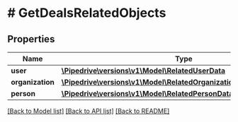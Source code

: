 # # GetDealsRelatedObjects

## Properties

Name | Type | Description | Notes
------------ | ------------- | ------------- | -------------
**user** | [**\Pipedrive\versions\v1\Model\RelatedUserData**](RelatedUserData.md) |  | [optional]
**organization** | [**\Pipedrive\versions\v1\Model\RelatedOrganizationDataWithActiveFlag**](RelatedOrganizationDataWithActiveFlag.md) |  | [optional]
**person** | [**\Pipedrive\versions\v1\Model\RelatedPersonDataWithActiveFlag**](RelatedPersonDataWithActiveFlag.md) |  | [optional]

[[Back to Model list]](../../README.md#models) [[Back to API list]](../../README.md#endpoints) [[Back to README]](../../README.md)
